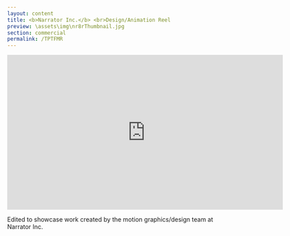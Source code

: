```yaml
---
layout: content
title: <b>Narrator Inc.</b> <br>Design/Animation Reel
preview: \assets\img\nr8rThumbnail.jpg
section: commercial
permalink: /TPTFMR
---
```



<body><center><iframe src="https://player.vimeo.com/video/665064600?h=b9ed22c0cf&title=0&byline=0&portrait=0" width="640" height="360" frameborder="0" allow="autoplay; fullscreen; picture-in-picture" allowfullscreen></iframe></center></body>


Edited to showcase work created by the motion graphics/design team at Narrator Inc.
